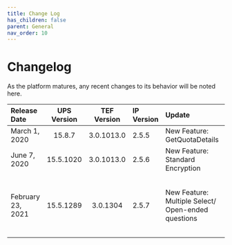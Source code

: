 ```yaml
---
title: Change Log
has_children: false
parent: General
nav_order: 10
---
```


# Changelog
As the platform matures, any recent changes to its behavior will be noted here. 

| Release Date | UPS Version | TEF Version | IP Version | Update | Notes |
| :--- | :---: | :---: | :--- | :--- | :--- |
| March 1, 2020 | 15.8.7 | 3.0.1013.0 | 2.5.5 | New Feature: GetQuotaDetails | A detailed explanation of the new feature can be found [here.](/externalsample/api/QuotaDetails.html) |
| June 7, 2020 | 15.5.1020 | 3.0.1013.0 | 2.5.6 | New Feature: Standard Encryption | A detailed explanation of the new feature can be found [here.] (/memberrouting/encryption) |
| February 23, 2021 | 15.5.1289 | 3.0.1304 | 2.5.7 | New Feature: Multiple Select/ Open-ended questions | IP Member API v2 will now support both multipleselect and open-ended answers along with the existing single-select answers. A detailed explanation of the new change can be found [here.] (/membermanagement/v2/add.html) |
